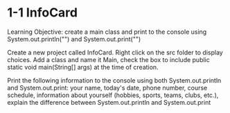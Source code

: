 # 1-1 InfoCard
Learning Objective: create a main class and print to the console using System.out.println("") and System.out.print("")


Create a new project called InfoCard.
Right click on the src folder to display choices.
Add a class and name it Main, check the box to include public static void main(String[] args) at the time of creation.

Print the following information to the console using both System.out.println and System.out.print: 
  your name, today's date, phone number, course schedule, information about yourself
  (hobbies, sports, teams, clubs, etc.), explain the difference between System.out.println and System.out.print
